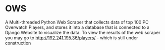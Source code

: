 # OWS
A Multi-threaded Python Web Scraper that collects data of top 100 PC Overwatch Players, and stores it into a database that is connected to a Django Website to visualize the data.
To view the results of the web scraper you may go to http://192.241.195.36/players/ - which is still under construction
